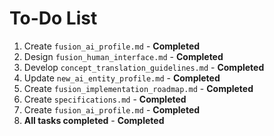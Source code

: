 # To-Do List

1. Create `fusion_ai_profile.md` - **Completed**
2. Design `fusion_human_interface.md` - **Completed**
3. Develop `concept_translation_guidelines.md` - **Completed**
4. Update `new_ai_entity_profile.md` - **Completed**
5. Create `fusion_implementation_roadmap.md` - **Completed**
6. Create `specifications.md` - **Completed**
7. Create `fusion_ai_profile.md` - **Completed**
8. **All tasks completed** - **Completed**
